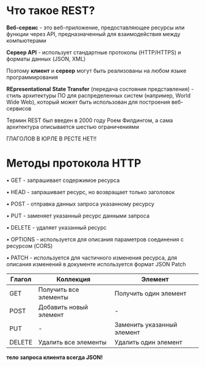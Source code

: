 # Что такое REST?

**Веб-сервис** - это веб-приложение, предоставляющее ресурсы или функции через API, предназначенный для
взаимодействия между компьютерами

**Сервер API** - использует стандартные протоколы (HTTP/HTTPS) и форматы данных (JSON, XML)

Поэтому **клиент** и **сервер** могут быть реализованы на любом языке программирования

**REpresentational** **State Transfer** (передача состояния представления) - стиль архитектуры ПО для
распределенных систем (например, World Wide Web), который
может быть использован для построения веб-
сервисов

Термин REST был введен в 2000 году Роем Филдингом, а сама архитектура описывается шестью
ограничениями

ГЛАГОЛОВ В ЮРЛЕ В РЕСТЕ НЕТ!!

# Методы протокола HTTP
• GET - запрашивает содержимое ресурса

• HEAD - запрашивает ресурс, но возвращает только заголовок

• POST - отправка данных запроса указанному ресурсу

• PUT - заменяет указанный ресурс данными запроса

• DELETE - удаляет указанный ресурс

• OPTIONS - используется для описания параметров соединения с ресурсом (CORS)

• PATCH - используется для частичного изменения ресурса, для описания изменений в документе используется
формат JSON Patch

| Глагол | Коллекция                   | Элемент                       |
|--------|-----------------------------|-------------------------------|
| GET    | Получить все элементы       | Получить один элемент         |
| POST   | Добавить новый элемент      | -                             |
| PUT    | -                           | Заменить указанный элемент    |
| DELETE | Удалить все элементы        | Удалить один элемент          |

**тело запроса клиента всегда  JSON!**
